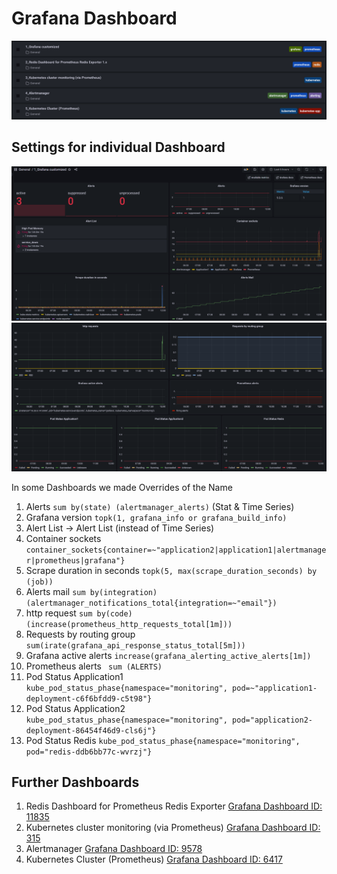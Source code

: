 # Grafana Dashboard

![Dashboard Overview](./img/Grafana_01_Overview.PNG)

## Settings for individual Dashboard
![Dashboard Customized](./img/Grafana_02_Customized.PNG)
![Dashboard Customized](./img/Grafana_03_Customized.PNG)

In some Dashboards we made Overrides of the Name

1. Alerts ```sum by(state) (alertmanager_alerts)``` (Stat & Time Series)
2. Grafana version ```topk(1, grafana_info or grafana_build_info)```
3. Alert List -> Alert List (instead of Time Series)
4. Container sockets ```container_sockets{container=~"application2|application1|alertmanager|prometheus|grafana"}```
5. Scrape duration in seconds ```topk(5, max(scrape_duration_seconds) by (job)) ```
6. Alerts mail ```sum by(integration) (alertmanager_notifications_total{integration=~"email"})```
7. http request ```sum by(code) (increase(prometheus_http_requests_total[1m]))```
8. Requests by routing group ```sum(irate(grafana_api_response_status_total[5m]))```
9. Grafana active alerts ```increase(grafana_alerting_active_alerts[1m])```
10. Prometheus alerts ``` sum (ALERTS)```
11. Pod Status Application1 ```kube_pod_status_phase{namespace="monitoring", pod=~"application1-deployment-c6f6bfdd9-c5t98"}```
12. Pod Status Application2 ```kube_pod_status_phase{namespace="monitoring", pod="application2-deployment-86454f46d9-cls6j"}```
13. Pod Status Redis ```kube_pod_status_phase{namespace="monitoring", pod="redis-ddb6bb77c-wvrzj"}```

## Further Dashboards
1. Redis Dashboard for Prometheus Redis Exporter [Grafana Dashboard ID: 11835](https://grafana.com/grafana/dashboards/11835-redis-dashboard-for-prometheus-redis-exporter-helm-stable-redis-ha/)
2. Kubernetes cluster monitoring (via Prometheus) [Grafana Dashboard ID: 315](https://grafana.com/grafana/dashboards/315-kubernetes-cluster-monitoring-via-prometheus/)
3. Alertmanager [Grafana Dashboard ID: 9578](https://grafana.com/grafana/dashboards/9578-alertmanager/)
4. Kubernetes Cluster (Prometheus) [Grafana Dashboard ID: 6417](https://grafana.com/grafana/dashboards/6417-kubernetes-cluster-prometheus/)
